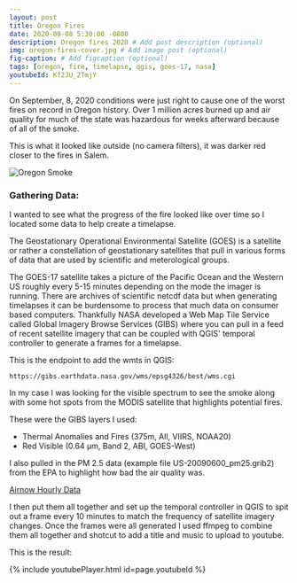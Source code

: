 ```yaml
---
layout: post
title: Oregon Fires
date: 2020-09-08 5:30:00 -0800
description: Oregon fires 2020 # Add post description (optional)
img: oregon-fires-cover.jpg # Add image post (optional)
fig-caption: # Add figcaption (optional)
tags: [oregon, fire, timelapse, qgis, goes-17, nasa]
youtubeId: Kf2JU_2TmjY
---
```


On September, 8, 2020 conditions were just right to cause one of the worst fires on record in Oregon history. Over 1 million acres burned up and air quality for much of the state was hazardous for weeks afterward because of all of the smoke.

This is what it looked like outside (no camera filters), it was darker red closer to the fires in Salem.

![Oregon Smoke]({{site.baseurl}}/assets/img/oregon-fires-smoke.jpg)

### Gathering Data:

I wanted to see what the progress of the fire looked like over time so I located some data to help create a timelapse.

The Geostationary Operational Environmental Satellite (GOES) is a satellite or rather a constellation of geostationary satellites that pull in various forms of data that are used by scientific and meterological groups.

The GOES-17 satellite takes a picture of the Pacific Ocean and the Western US roughly every 5-15 minutes depending on the mode the imager is running. There are archives of scientific netcdf data but when generating timelapses it can be burdensome to process that much data on consumer based computers. Thankfully NASA developed a Web Map Tile Service called Global Imagery Browse Services (GIBS) where you can pull in a feed of recent satellite imagery that can be coupled with QGIS' temporal controller to generate a frames for a timelapse.

This is the endpoint to add the wmts in QGIS:

```
https://gibs.earthdata.nasa.gov/wms/epsg4326/best/wms.cgi
```

In my case I was looking for the visible spectrum to see the smoke along with some hot spots from the MODIS satellite that highlights potential fires.

These were the GIBS layers I used:

- Thermal Anomalies and Fires (375m, All, VIIRS, NOAA20)
- Red Visible (0.64 µm, Band 2, ABI, GOES-West)

I also pulled in the PM 2.5 data (example file US-20090600_pm25.grib2) from the EPA to highlight how bad the air quality was.

[Airnow Hourly Data](http://files.airnowtech.org/?prefix=airnow/2020/)

I then put them all together and set up the temporal controller in QGIS to spit out a frame every 10 minutes to match the frequency of satellite imagery changes. Once the frames were all generated I used ffmpeg to combine them all together and shotcut to add a title and music to upload to youtube.

This is the result:

{% include youtubePlayer.html id=page.youtubeId %}
